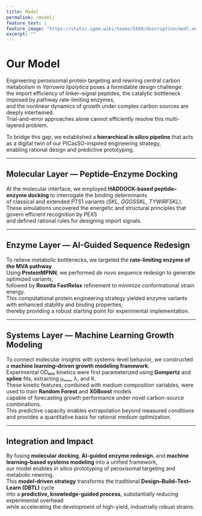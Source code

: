 ```yaml
---
title: Model
permalink: /model/
feature_text: |
feature_image: "https://static.igem.wiki/teams/5569/description/modl.webp"
excerpt: ""
---
```


# Our Model

Engineering peroxisomal protein targeting and rewiring central carbon metabolism in *Yarrowia lipolytica* poses a formidable design challenge:  
the import efficiency of linker–signal peptides, the catalytic bottleneck imposed by pathway rate-limiting enzymes,  
and the nonlinear dynamics of growth under complex carbon sources are deeply intertwined.  
Trial-and-error approaches alone cannot efficiently resolve this multi-layered problem.

To bridge this gap, we established a **hierarchical in silico pipeline** that acts as a digital twin of our PICasSO-inspired engineering strategy,  
enabling rational design and predictive prototyping.

---

## Molecular Layer — Peptide–Enzyme Docking

At the molecular interface, we employed **HADDOCK-based peptide–enzyme docking** to interrogate the binding determinants  
of classical and extended PTS1 variants (*SKL*, *GGGSSKL*, *TYWIRFSKL*).  
These simulations uncovered the energetic and structural principles that govern efficient recognition by PEX5  
and defined rational rules for designing import signals.

---

## Enzyme Layer — AI-Guided Sequence Redesign

To relieve metabolic bottlenecks, we targeted the **rate-limiting enzyme of the MVA pathway**.  
Using **ProteinMPNN**, we performed *de novo* sequence redesign to generate optimized variants,  
followed by **Rosetta FastRelax** refinement to minimize conformational strain energy.  
This computational protein engineering strategy yielded enzyme variants with enhanced stability and binding properties,  
thereby providing a robust starting point for experimental implementation.

---

## Systems Layer — Machine Learning Growth Modeling

To connect molecular insights with systems-level behavior, we constructed a **machine learning–driven growth modeling framework**.  
Experimental OD₆₀₀ kinetics were first parameterized using **Gompertz** and **spline** fits, extracting μₘₐₓ, λ, and K.  
These kinetic features, combined with medium composition variables, were used to train **Random Forest** and **XGBoost** models  
capable of forecasting growth performance under novel carbon-source combinations.  
This predictive capacity enables extrapolation beyond measured conditions and provides a quantitative basis for rational medium optimization.

---

## Integration and Impact

By fusing **molecular docking**, **AI-guided enzyme redesign**, and **machine learning–based systems modeling** into a unified framework,  
our model enables *in silico* prototyping of peroxisomal targeting and metabolic rewiring.  
This **model-driven strategy** transforms the traditional **Design–Build–Test–Learn (DBTL)** cycle  
into a **predictive, knowledge-guided process**, substantially reducing experimental overhead  
while accelerating the development of high-yield, industrially robust strains.


